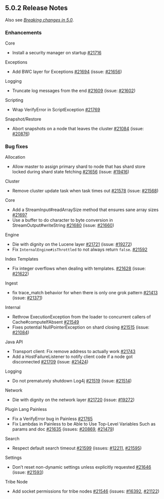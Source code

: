 ## 5.0.2 Release Notes

Also see [_Breaking changes in 5.0_](breaking-changes-5.0.html).

### Enhancements

Core 
    

  * Install a security manager on startup [#21716](https://github.com/elastic/elasticsearch/pull/21716)



Exceptions 
    

  * Add BWC layer for Exceptions [#21694](https://github.com/elastic/elasticsearch/pull/21694) (issue: [#21656](https://github.com/elastic/elasticsearch/issues/21656)) 



Logging 
    

  * Truncate log messages from the end [#21609](https://github.com/elastic/elasticsearch/pull/21609) (issue: [#21602](https://github.com/elastic/elasticsearch/issues/21602)) 



Scripting 
    

  * Wrap VerifyError in ScriptException [#21769](https://github.com/elastic/elasticsearch/pull/21769)



Snapshot/Restore 
    

  * Abort snapshots on a node that leaves the cluster [#21084](https://github.com/elastic/elasticsearch/pull/21084) (issue: [#20876](https://github.com/elastic/elasticsearch/issues/20876)) 



### Bug fixes

Allocation 
    

  * Allow master to assign primary shard to node that has shard store locked during shard state fetching [#21656](https://github.com/elastic/elasticsearch/pull/21656) (issue: [#19416](https://github.com/elastic/elasticsearch/issues/19416)) 



Cluster 
    

  * Remove cluster update task when task times out [#21578](https://github.com/elastic/elasticsearch/pull/21578) (issue: [#21568](https://github.com/elastic/elasticsearch/issues/21568)) 



Core 
    

  * Add a StreamInput#readArraySize method that ensures sane array sizes [#21697](https://github.com/elastic/elasticsearch/pull/21697)
  * Use a buffer to do character to byte conversion in StreamOutput#writeString [#21680](https://github.com/elastic/elasticsearch/pull/21680) (issue: [#21660](https://github.com/elastic/elasticsearch/issues/21660)) 



Engine 
    

  * Die with dignity on the Lucene layer [#21721](https://github.com/elastic/elasticsearch/pull/21721) (issue: [#19272](https://github.com/elastic/elasticsearch/issues/19272)) 
  * Fix `InternalEngine#isThrottled` to not always return `false`. [#21592](https://github.com/elastic/elasticsearch/pull/21592)



Index Templates 
    

  * Fix integer overflows when dealing with templates. [#21628](https://github.com/elastic/elasticsearch/pull/21628) (issue: [#21622](https://github.com/elastic/elasticsearch/issues/21622)) 



Ingest 
    

  * fix trace_match behavior for when there is only one grok pattern [#21413](https://github.com/elastic/elasticsearch/pull/21413) (issue: [#21371](https://github.com/elastic/elasticsearch/issues/21371)) 



Internal 
    

  * Rethrow ExecutionException from the loader to concurrent callers of Cache#computeIfAbsent [#21549](https://github.com/elastic/elasticsearch/pull/21549)
  * Fixes potential NullPointerException on shard closing [#21515](https://github.com/elastic/elasticsearch/pull/21515) (issue: [#21084](https://github.com/elastic/elasticsearch/issues/21084)) 



Java API 
    

  * Transport client: Fix remove address to actually work [#21743](https://github.com/elastic/elasticsearch/pull/21743)
  * Add a HostFailureListener to notify client code if a node got disconnected [#21709](https://github.com/elastic/elasticsearch/pull/21709) (issue: [#21424](https://github.com/elastic/elasticsearch/issues/21424)) 



Logging 
    

  * Do not prematurely shutdown Log4j [#21519](https://github.com/elastic/elasticsearch/pull/21519) (issue: [#21514](https://github.com/elastic/elasticsearch/issues/21514)) 



Network 
    

  * Die with dignity on the network layer [#21720](https://github.com/elastic/elasticsearch/pull/21720) (issue: [#19272](https://github.com/elastic/elasticsearch/issues/19272)) 



Plugin Lang Painless 
    

  * Fix a VerifyError bug in Painless [#21765](https://github.com/elastic/elasticsearch/pull/21765)
  * Fix Lambdas in Painless to be Able to Use Top-Level Variables Such as params and doc [#21635](https://github.com/elastic/elasticsearch/pull/21635) (issues: [#20869](https://github.com/elastic/elasticsearch/issues/20869), [#21479](https://github.com/elastic/elasticsearch/issues/21479)) 



Search 
    

  * Respect default search timeout [#21599](https://github.com/elastic/elasticsearch/pull/21599) (issues: [#12211](https://github.com/elastic/elasticsearch/issues/12211), [#21595](https://github.com/elastic/elasticsearch/issues/21595)) 



Settings 
    

  * Don’t reset non-dynamic settings unless explicitly requested [#21646](https://github.com/elastic/elasticsearch/pull/21646) (issue: [#21593](https://github.com/elastic/elasticsearch/issues/21593)) 



Tribe Node 
    

  * Add socket permissions for tribe nodes [#21546](https://github.com/elastic/elasticsearch/pull/21546) (issues: [#16392](https://github.com/elastic/elasticsearch/issues/16392), [#21122](https://github.com/elastic/elasticsearch/issues/21122)) 


